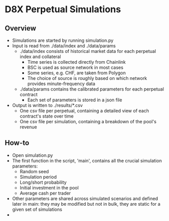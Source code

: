 # D8X Perpetual Simulations

## Overview

- Simulations are started by running simulation.py  
- Input is read from ./data/index and ./data/params
  - ./data/index consists of historical market data for each perpetual index and collateral
    - Time series is collected directly from Chainlink
    - BSC is used as source network in most cases
    - Some series, e.g. CHF, are taken from Polygon
    - The choice of source is roughly based on which network provides minute-frequency data
  - ./data/params contains the calibrated parameters for each perpetual contract
    - Each set of parameters is stored in a json file
- Output is written to ./results/*.csv
  - One csv file per perpetual, containing a detailed view of each contract's state over time
  - One csv file per simulation, containing a breakdown of the pool's revenue

## How-to
- Open simulation.py
- The first function in the script, 'main', contains all the crucial simulation parameters:
  - Random seed
  - Simulation period
  - Long/short probability
  - Initial investment in the pool
  - Average cash per trader
- Other parameters are shared across simulated scenarios and defined later in main: they may be modified but not in bulk, they are static for a given set of simulations
- 
